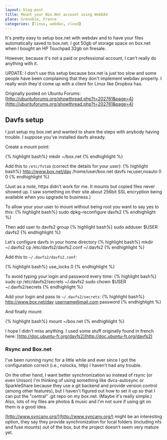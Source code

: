 ```yaml
---
layout: blog-post
title: Mount your Box.Net account using WebDAV
place: Grenoble, France
categories: [linux, webdav, cloud]
---
```


It's pretty easy to setup box.net with webdav and to have your files automatically saved to box.net. I got 50gb of storage space on box.net when I bought an HP Touchpad 32gb on firesale.

However, because it's not a paid or professional account, I can't really do anything with it.

UPDATE: I don't use this setup because box.net is just too slow and some people have been complaining that they don't implement webdav properly. I really wish they'd come up with a client for Linux like Dropbox has.

Originally posted on Ubuntu Forums: [http://ubuntuforums.org/showthread.php?t=202761&page=4](http://ubuntuforums.org/showthread.php?t=202761&page=4)

<!--more-->

## Davfs setup

I just setup my box.net and wanted to share the steps with anybody having trouble. I suppose you've installed davfs already.

Create a mount point:

{% highlight bash%}
	mkdir ~/box.net
{% endhighlight %}

Add this to `/etc/fstab` (correct the details for your user):
{% highlight bash%}
	http://www.box.net/dav /home/user/box.net davfs rw,user,noauto 0 0
{% endhighlight %}

(Just as a note, https didn't work for me. It mounts but copied files never showed up. I saw something on their site about 256bit SSL encryption being available when you upgrade to business.)

To allow your your user to mount without being root you want to say yes to this:
{% highlight bash%}
sudo dpkg-reconfigure davfs2
{% endhighlight %}

Then add user to davfs2 group
{% highlight bash%}
sudo adduser $USER davfs2
{% endhighlight %}


Let's configure davfs in your home directory
{% highlight bash%}
mkdir ~/.davfs2
cp /etc/davfs2/davfs2.conf ~/.davfs2
{% endhighlight %}

Add this to `~/.davfs2/davfs2.conf`:

{% highlight bash%}
use_locks       0
{% endhighlight %}

To avoid typing your login and password every time:
{% highlight bash%}
sudo cp /etc/davfs2/secrets ~/.davfs2
sudo chown $USER ~/.davfs2/secrets
{% endhighlight %}

Add your login and pass to `~/.davfs2/secrets`:
{% highlight bash%}
http://www.box.net/dav	username@mail.com	password
{% endhighlight %}

And finally mount:

{% highlight bash%}
mount ~/box.net
{% endhighlight %}

I hope I didn't miss anything. I used some stuff originally found in french here: [http://doc.ubuntu-fr.org/davfs2](http://doc.ubuntu-fr.org/davfs2)

### Rsync and Box.net
I've been running rsync for a little while and ever since I got the configuration correct (i.e., nolocks, http) I haven't had any trouble. 

On the other hand, I want better synchronization so instead of rsync (or even Unison) I'm thinking of using something like dvcs-autosync or SparkleShare because they use a git backend and provide version control (among other features), but I haven't figured out how to set it up so that I can put the "central" .git repo on my box.net. (Maybe it's really simple.) Also, lots of my files are photos & music and I'm not sure if using git on them is a good idea.

[http://www.syncany.org/](http://www.syncany.org/) might be an interesting option, they say they provide synchronization for local folders (including nfs and fuse mounts) out of the box, but the project doesn't seem very mature yet.

